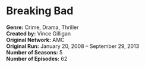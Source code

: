 # Breaking Bad

**Genre:** Crime, Drama, Thriller  
**Created by:** Vince Gilligan  
**Original Network:** AMC  
**Original Run:** January 20, 2008 – September 29, 2013  
**Number of Seasons:** 5  
**Number of Episodes:** 62  
